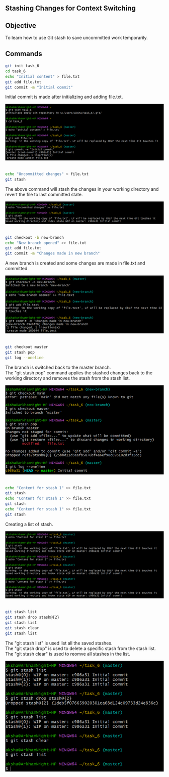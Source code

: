 ## Stashing Changes for Context Switching

## Objective
To learn how to use Git stash to save uncommitted work temporarily.

## Commands

```bash
git init task_6 
cd task_6 
echo "Initial content" > file.txt
git add file.txt 
git commit -m "Initial commit"
```
Initial commit is made after initializing and adding file.txt. <br>

![SS](Screenshot_6/git_6_1.png)
<br><br>

```bash
echo "Uncommitted changes" > file.txt 
git stash
```
The above command will stash the changes in your working directory and revert the file to last committed state. <br>

![SS](Screenshot_6/git_6_2.png)
<br><br>

```bash
git checkout -b new-branch 
echo "New branch opened" >> file.txt
git add file.txt 
git commit -m "Changes made in new branch"
```
A new branch is created and some changes are made in file.txt and committed. <br>

![SS](Screenshot_6/git_6_3.png)
<br><br>

```bash
git checkout master
git stash pop 
git log --oneline
```
The branch is switched back to the master branch. <br>
The "git stash pop" command applies the stashed changes back to the working directory and removes the stash from the stash list. <br>

![SS](Screenshot_6/git_6_4.png)
<br><br>

```bash
echo "Content for stash 1" >> file.txt 
git stash 
echo "Content for stash 1" >> file.txt 
git stash 
echo "Content for stash 1" >> file.txt 
git stash
```
Creating a list of stash. <br>

![SS](Screenshot_6/git_6_5.png)
<br><br>

```bash
git stash list 
git stash drop stash@{2} 
git stash list 
git stash clear 
git stash list
```
The "git stash list" is used list all the saved stashes. <br>
The "git stash drop" is used to delete a specific stash from the stash list. <br>
The "git stash clear" is used to reomve all stashes in the list. <br>

![SS](Screenshot_6/git_6_6.png)



